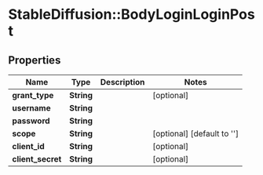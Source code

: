 # StableDiffusion::BodyLoginLoginPost

## Properties
Name | Type | Description | Notes
------------ | ------------- | ------------- | -------------
**grant_type** | **String** |  | [optional] 
**username** | **String** |  | 
**password** | **String** |  | 
**scope** | **String** |  | [optional] [default to &#x27;&#x27;]
**client_id** | **String** |  | [optional] 
**client_secret** | **String** |  | [optional] 


